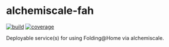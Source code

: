 # alchemiscale-fah

[![build](https://github.com/openforcefield/alchemiscale-fah/actions/workflows/ci-integration.yml/badge.svg)](https://github.com/openforcefield/alchemiscale-fah/actions/workflows/ci-integration.yml)
[![coverage](https://codecov.io/gh/openforcefield/alchemiscale-fah/branch/main/graph/badge.svg)](https://codecov.io/gh/openforcefield/alchemiscale-fah)

Deployable service(s) for using Folding@Home via alchemiscale.
